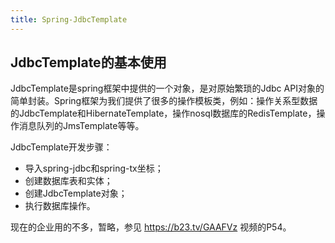 ```yaml
---
title: Spring-JdbcTemplate
---
```


## JdbcTemplate的基本使用

JdbcTemplate是spring框架中提供的一个对象，是对原始繁琐的Jdbc API对象的简单封装。Spring框架为我们提供了很多的操作模板类，例如：操作关系型数据的JdbcTemplate和HibernateTemplate，操作nosql数据库的RedisTemplate，操作消息队列的JmsTemplate等等。

JdbcTemplate开发步骤：

- 导入spring-jdbc和spring-tx坐标；
- 创建数据库表和实体；
- 创建JdbcTemplate对象；
- 执行数据库操作。

现在的企业用的不多，暂略，参见 https://b23.tv/GAAFVz 视频的P54。

